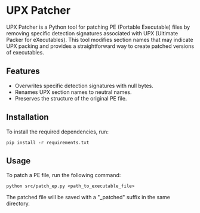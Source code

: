 # UPX Patcher

UPX Patcher is a Python tool for patching PE (Portable Executable) files by removing specific detection signatures associated with UPX (Ultimate Packer for eXecutables). This tool modifies section names that may indicate UPX packing and provides a straightforward way to create patched versions of executables.

## Features
- Overwrites specific detection signatures with null bytes.
- Renames UPX section names to neutral names.
- Preserves the structure of the original PE file.

## Installation
To install the required dependencies, run:
```
pip install -r requirements.txt
```

## Usage
To patch a PE file, run the following command:
```
python src/patch_ep.py <path_to_executable_file>
```
The patched file will be saved with a "_patched" suffix in the same directory.
